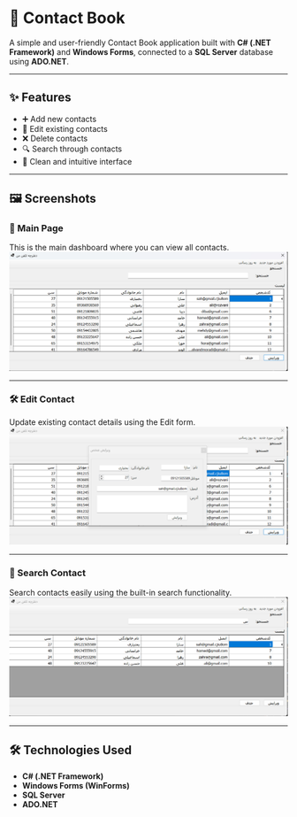 # 📒 Contact Book

A simple and user-friendly Contact Book application built with **C# (.NET Framework)** and **Windows Forms**, connected to a **SQL Server** database using **ADO.NET**.

---

## ✨ Features

- ➕ Add new contacts  
- 📝 Edit existing contacts  
- ❌ Delete contacts  
- 🔍 Search through contacts  
- 🎨 Clean and intuitive interface

---

## 🖼️ Screenshots

### 📄 Main Page  
This is the main dashboard where you can view all contacts.  
![Main Page](doc/main.png)

---

### 🛠️ Edit Contact  
Update existing contact details using the Edit form.  
![Edit Contact](doc/edit.png)

---

### 🔎 Search Contact  
Search contacts easily using the built-in search functionality.  
![Search Contact](doc/search.png)

---

## 🛠️ Technologies Used

- **C# (.NET Framework)**
- **Windows Forms (WinForms)**
- **SQL Server**
- **ADO.NET**

